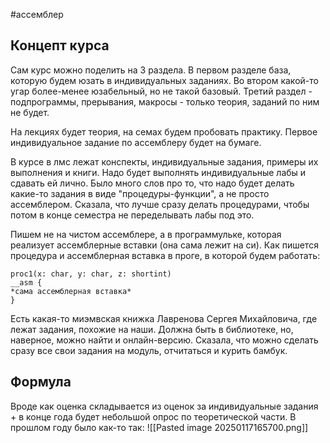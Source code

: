 #ассемблер
## Концепт курса
Сам курс можно поделить на 3 раздела. В первом разделе база, которую будем юзать в индивидуальных заданиях. Во втором какой-то угар более-менее юзабельный, но не такой базовый. Третий раздел - подпрограммы, прерывания, макросы - только теория, заданий по ним не будет.

На лекциях будет теория, на семах будем пробовать практику. Первое индивидуальное задание по ассемблеру будет на бумаге.

В курсе в лмс лежат конспекты, индивидуальные задания, примеры их выполнения и книги. Надо будет выполнять индивидуальные лабы и сдавать ей лично. Было много слов про то, что надо будет делать какие-то задания в виде "процедуры-функции", а не просто ассемблером. Сказала, что лучше сразу делать процедурами, чтобы потом в конце семестра не переделывать лабы под это.

Пишем не на чистом ассемблере, а в программульке, которая реализует ассемблерные вставки (она сама лежит на си). Как пишется процедура и ассемблерная вставка в проге, в которой будем работать:
```
proc1(x: char, y: char, z: shortint)
__asm {
*сама ассемблерная вставка*
}
```
Есть какая-то миэмвская книжка Лавренова Сергея Михайловича, где лежат задания, похожие на наши. Должна быть в библиотеке, но, наверное, можно найти и онлайн-версию. Сказала, что можно сделать сразу все свои задания на модуль, отчитаться и курить бамбук.

## Формула
Вроде как оценка складывается из оценок за индивидуальные задания + в конце года будет небольшой опрос по теоретической части. В прошлом году было как-то так:
![[Pasted image 20250117165700.png]]